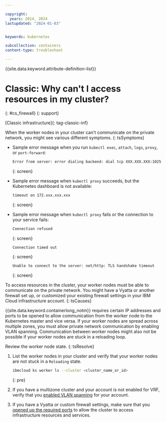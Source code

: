 ```yaml
---

copyright:
  years: 2014, 2024
lastupdated: "2024-01-03"


keywords: kubernetes

subcollection: containers
content-type: troubleshoot

---
```


{{site.data.keyword.attribute-definition-list}}




# Classic: Why can't I access resources in my cluster?
{: #cs_firewall}
{: support}

[Classic infrastructure]{: tag-classic-inf}



When the worker nodes in your cluster can't communicate on the private network, you might see various different symptoms.
{: tsSymptoms}

- Sample error message when you run `kubectl exec`, `attach`, `logs`, `proxy`, or `port-forward`:
    ```txt
    Error from server: error dialing backend: dial tcp XXX.XXX.XXX:10250: getsockopt: connection timed out
    ```
    {: screen}

- Sample error message when `kubectl proxy` succeeds, but the Kubernetes dashboard is not available:
    ```txt
    timeout on 172.xxx.xxx.xxx
    ```
    {: screen}

- Sample error message when `kubectl proxy` fails or the connection to your service fails:
    ```txt
    Connection refused
    ```
    {: screen}

    ```txt
    Connection timed out
    ```
    {: screen}

    ```txt
    Unable to connect to the server: net/http: TLS handshake timeout
    ```
    {: screen}



To access resources in the cluster, your worker nodes must be able to communicate on the private network. You might have a Vyatta or another firewall set up, or customized your existing firewall settings in your IBM Cloud infrastructure account.
{: tsCauses}

{{site.data.keyword.containerlong_notm}} requires certain IP addresses and ports to be opened to allow communication from the worker node to the Kubernetes master and vice versa. If your worker nodes are spread across multiple zones, you must allow private network communication by enabling VLAN spanning. Communication between worker nodes might also not be possible if your worker nodes are stuck in a reloading loop.


Review the worker node state.
{: tsResolve}

1. List the worker nodes in your cluster and verify that your worker nodes are not stuck in a `Reloading` state.
    ```sh
    ibmcloud ks worker ls --cluster <cluster_name_or_id>
    ```
    {: pre}

2. If you have a multizone cluster and your account is not enabled for VRF, verify that you [enabled VLAN spanning](/docs/containers?topic=containers-subnets#subnet-routing) for your account.
3. If you have a Vyatta or custom firewall settings, make sure that you [opened up the required ports](/docs/containers?topic=containers-firewall#firewall_outbound) to allow the cluster to access infrastructure resources and services.






